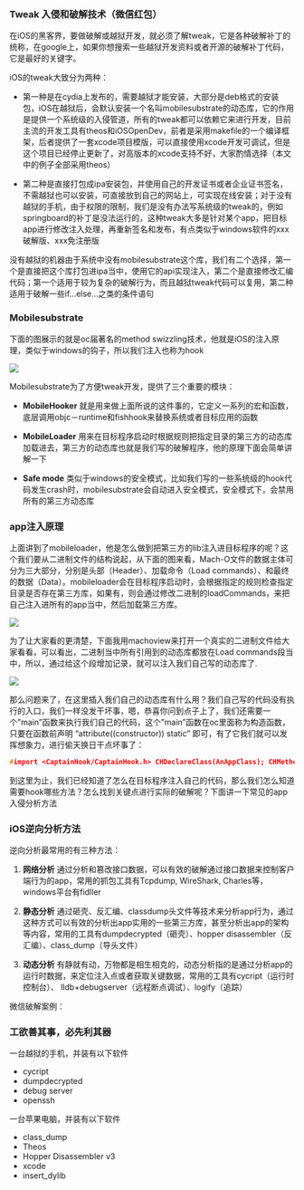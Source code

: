 ### Tweak 入侵和破解技术（微信红包）

在iOS的黑客界，要做破解或越狱开发，就必须了解tweak，它是各种破解补丁的统称，在google上，如果你想搜索一些越狱开发资料或者开源的破解补丁代码，它是最好的关键字。

iOS的tweak大致分为两种：

* 第一种是在cydia上发布的，需要越狱才能安装，大部分是deb格式的安装包，iOS在越狱后，会默认安装一个名叫mobilesubstrate的动态库，它的作用是提供一个系统级的入侵管道，所有的tweak都可以依赖它来进行开发，目前主流的开发工具有theos和iOSOpenDev，前者是采用makefile的一个编译框架，后者提供了一套xcode项目模版，可以直接使用xcode开发可调试，但是这个项目已经停止更新了，对高版本的xcode支持不好，大家酌情选择（本文中的例子全部采用theos）

* 第二种是直接打包成ipa安装包，并使用自己的开发证书或者企业证书签名，不需越狱也可以安装，可直接放到自己的网站上，可实现在线安装；对于没有越狱的手机，由于权限的限制，我们是没有办法写系统级的tweak的，例如springboard的补丁是没法运行的，这种tweak大多是针对某个app，把目标app进行修改注入处理，再重新签名和发布，有点类似于windows软件的xxx破解版、xxx免注册版


没有越狱的机器由于系统中没有mobilesubstrate这个库，我们有二个选择，第一个是直接把这个库打包进ipa当中，使用它的api实现注入，第二个是直接修改汇编代码；第一个适用于较为复杂的破解行为，而且越狱tweak代码可以复用，第二种适用于破解一些if…else…之类的条件语句

### Mobilesubstrate

下面的图展示的就是oc届著名的method swizzling技术，他就是iOS的注入原理，类似于windows的钩子，所以我们注入也称为hook

![](http://img.blog.csdn.net/20160630192139249)

Mobilesubstrate为了方便tweak开发，提供了三个重要的模块：

* **MobileHooker** 就是用来做上面所说的这件事的，它定义一系列的宏和函数，底层调用objc－runtime和fishhook来替换系统或者目标应用的函数

* **MobileLoader** 用来在目标程序启动时根据规则把指定目录的第三方的动态库加载进去，第三方的动态库也就是我们写的破解程序，他的原理下面会简单讲解一下

* **Safe mode** 类似于windows的安全模式，比如我们写的一些系统级的hook代码发生crash时，mobilesubstrate会自动进入安全模式，安全模式下，会禁用所有的第三方动态库


### app注入原理

上面讲到了mobileloader，他是怎么做到把第三方的lib注入进目标程序的呢？这个我们要从二进制文件的结构说起，从下面的图来看，Mach-O文件的数据主体可分为三大部分，分别是头部（Header）、加载命令（Load commands）、和最终的数据（Data）。mobileloader会在目标程序启动时，会根据指定的规则检查指定目录是否存在第三方库，如果有，则会通过修改二进制的loadCommands，来把自己注入进所有的app当中，然后加载第三方库。

![](http://img.blog.csdn.net/20160630194435735)

为了让大家看的更清楚，下面我用machoview来打开一个真实的二进制文件给大家看看，可以看出，二进制当中所有引用到的动态库都放在Load commands段当中，所以，通过给这个段增加记录，就可以注入我们自己写的动态库了.

![](http://img.blog.csdn.net/20160630195027509)

那么问题来了，在这里插入我们自己的动态库有什么用？我们自己写的代码没有执行的入口，我们一样没发干坏事，嗯，恭喜你问到点子上了，我们还需要一个”main”函数来执行我们自己的代码，这个”main”函数在oc里面称为构造函数，只要在函数前声明 “attribute\(\(constructor\)\) static” 即可，有了它我们就可以发挥想象力，进行偷天换日干点坏事了：

```c
#import <CaptainHook/CaptainHook.h> CHDeclareClass(AnAppClass); CHMethod(1, void, AnAppClass, say, id, arg1) { NSString* tmp=@"Hello, iOS!"; CHSuper(1, AnAppClass, say, tmp); } __attribute__((constructor)) static void entry() { NSLog(@"Hello, Ice And Fire!"); CHLoadLateClass(AnAppClass); CHClassHook(1, AnAppClass,say); }
```

到这里为止，我们已经知道了怎么在目标程序注入自己的代码，那么我们怎么知道需要hook哪些方法？怎么找到关键点进行实际的破解呢？下面讲一下常见的app入侵分析方法

### iOS逆向分析方法

逆向分析最常用的有三种方法：

1. **网络分析** 通过分析和篡改接口数据，可以有效的破解通过接口数据来控制客户端行为的app，常用的抓包工具有Tcpdump, WireShark, Charles等，windows平台有fidller

2. **静态分析** 通过砸壳、反汇编、classdump头文件等技术来分析app行为，通过这种方式可以有效的分析出app实用的一些第三方库，甚至分析出app的架构等内容，常用的工具有dumpdecrypted（砸壳）、hopper disassembler（反汇编）、class\_dump（导头文件）

3. **动态分析** 有静就有动，万物都是相生相克的，动态分析指的是通过分析app的运行时数据，来定位注入点或者获取关键数据，常用的工具有cycript（运行时控制台）、 lldb+debugserver（远程断点调试）、logify（追踪）


微信破解案例：

### 工欲善其事，必先利其器

一台越狱的手机，并装有以下软件

* cycript
* dumpdecrypted
* debug server
* openssh

一台苹果电脑，并装有以下软件

* class\_dump
* Theos
* Hopper Disassembler v3
* xcode
* insert\_dylib








